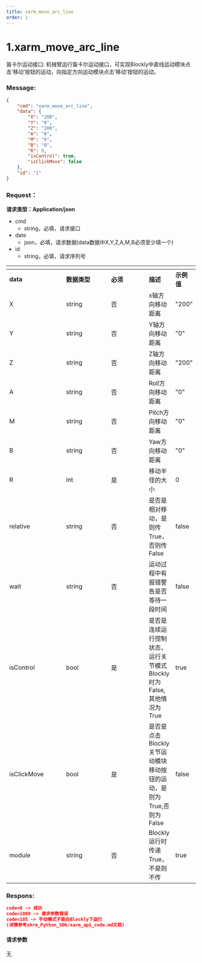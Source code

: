 ```yaml
---
title: xarm_move_arc_line
order: 1
---
```

# 1.xarm\_move\_arc\_line
笛卡尔运动接口:
机械臂运行笛卡尔运动接口，可实现Blockly中直线运动模块点击‘移动’按钮的运动，向指定方向运动模块点击‘移动’按钮的运动。
### Message:  
```json
{
    "cmd": "xarm_move_arc_line",
    "data": {
        "X": "200",
        "Y": "0",
        "Z": "200",
        "A": "0",
        "M": "0",
        "B": "0",
        "R": 0,
        "isControl": true,
        "isClickMove": false
    },
    "id": "1"
}
```
### Request：  
**请求类型：Application/json**
* cmd
  * string，必填，请求接口
* date
  * json，必填，请求数据(data数据中X,Y,Z,A,M,B必须至少填一个)
* id
  * string，必填，请求序列号
<table data-header-hidden><thead><tr><th width="153"></th><th width="128"></th><th width="112"></th><th></th><th></th></tr></thead><tbody><tr><td><strong>data</strong></td><td><strong>数据类型</strong></td><td><strong>必须</strong></td><td><strong>描述</strong></td><td><strong>示例值</strong></td></tr><tr><td>X</td><td>string</td><td>否</td><td>x轴方向移动距离</td><td>"200"</td></tr><tr><td>Y</td><td>string</td><td>否</td><td>Y轴方向移动距离</td><td>"0"</td></tr><tr><td>Z</td><td>string</td><td>否</td><td>Z轴方向移动距离</td><td>"200"</td></tr><tr><td>A</td><td>string</td><td>否</td><td>Roll方向移动距离</td><td>"0"</td></tr><tr><td>M</td><td>string</td><td>否</td><td>Pitch方向移动距离</td><td>"0"</td></tr><tr><td>B</td><td>string</td><td>否</td><td>Yaw方向移动距离</td><td>"0"</td></tr><tr><td>R</td><td>int</td><td>是</td><td>移动半径的大小</td><td>0</td></tr><tr><td>relative</td><td>string</td><td>否</td><td>是否是相对移动，是则传True，否则传False</td><td>false</td></tr><tr><td>wait</td><td>string</td><td>否</td><td>运动过程中有报错警告是否等待一段时间</td><td>false</td></tr><tr><td>isControl</td><td>bool</td><td>是</td><td>是否是连续运行控制状态，运行关节模式Blockly时为False,其他情况为True</td><td>true</td></tr><tr><td>isClickMove</td><td>bool</td><td>是</td><td>是否是点击Blockly关节运动模块移动按钮的运动，是则为True,否则为False</td><td>false</td></tr><tr><td>module</td><td>string</td><td>否</td><td>Blockly运行时传递True，不是则不传</td><td>true</td></tr></tbody></table>

### Respons:  
```json
code=0 -> 成功
code=1000 -> 请求参数错误
code=105 -> 手动模式不能在Blockly下运行
(详情参考xArm_Python_SDK/xarm_api_code.md文档)
```

#### 请求参数
无
